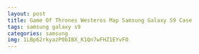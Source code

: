 ```yaml
---
layout: post
title: Game Of Thrones Westeros Map Samsung Galaxy S9 Case
tags: samsung galaxy s9
categories: samsung
img: 1LBp62rkyazP0bIBX_K1Qn7wFHZ1EYvFO
---
```

